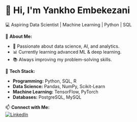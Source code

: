 # 👋 Hi, I'm Yankho Embekezani 
💻 Aspiring Data Scientist | Machine Learning | Python | SQL  

🚀 **About Me:**  
- 🎯 Passionate about data science, AI, and analytics.  
- 📊 Currently learning advanced ML & deep learning.  
- 📚 Always improving my problem-solving skills.  

🔧 **Tech Stack:**  
- **Programming:** Python, SQL, R  
- **Data Science:** Pandas, NumPy, Scikit-Learn  
- **Machine Learning:** TensorFlow, PyTorch  
- **Databases:** PostgreSQL, MySQL  

📫 **Connect with Me:**  
[![LinkedIn](https://img.shields.io/badge/LinkedIn-Connect-blue?logo=linkedin)](www.linkedin.com/in/yankhoembekezani)  
